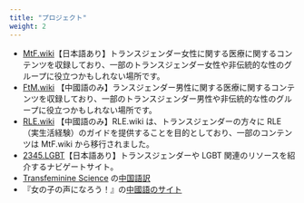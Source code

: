```yaml
---
title: "プロジェクト"
weight: 2
---
```


- [MtF.wiki](https://MtF.wiki/ja)【日本語あり】トランスジェンダー女性に関する医療に関するコンテンツを収録しており、一部のトランスジェンダー女性や非伝統的な性のグループに役立つかもしれない場所です。
- [FtM.wiki](https://FtM.wiki) 【中國語のみ】ランスジェンダー男性に関する医療に関するコンテンツを収録しており、一部のトランスジェンダー男性や非伝統的な性のグループに役立つかもしれない場所です。
- [RLE.wiki](https://RLE.wiki) 【中國語のみ】RLE.wiki は、トランスジェンダーの方々に RLE（実生活経験）のガイドを提供することを目的としており、一部のコンテンツは MtF.wiki から移行されました。
- [2345.LGBT](https://2345.LGBT/ja)【日本語あり】トランスジェンダーや LGBT 関連のリソースを紹介するナビゲートサイト。
- [Transfeminine Science](https://transfemscience.org/) の[中国語訳](https://tfsci.mtf.wiki)
- 『女の子の声になろう！』の[中國語のサイト](https://jyosei-guide.mtf.wiki)
